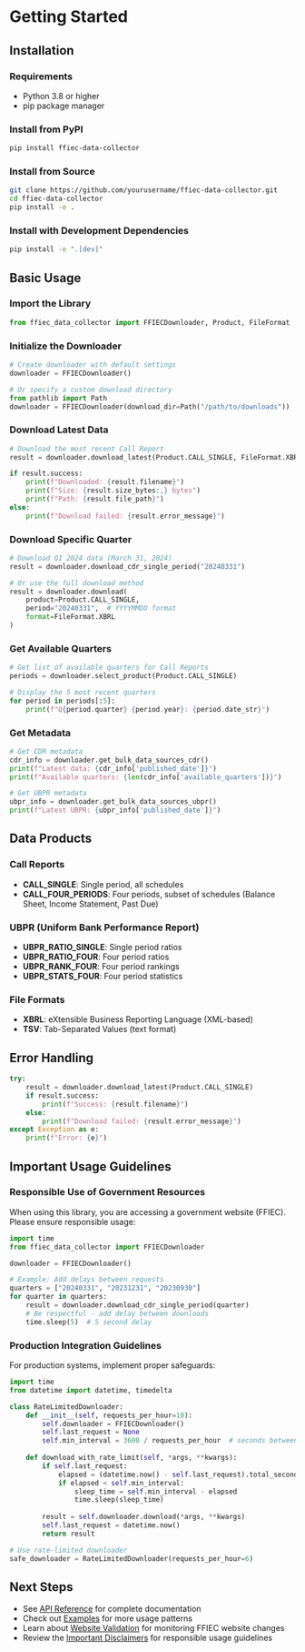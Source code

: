 # Getting Started

## Installation

### Requirements

- Python 3.8 or higher
- pip package manager

### Install from PyPI

```bash
pip install ffiec-data-collector
```

### Install from Source

```bash
git clone https://github.com/yourusername/ffiec-data-collector.git
cd ffiec-data-collector
pip install -e .
```

### Install with Development Dependencies

```bash
pip install -e ".[dev]"
```

## Basic Usage

### Import the Library

```python
from ffiec_data_collector import FFIECDownloader, Product, FileFormat
```

### Initialize the Downloader

```python
# Create downloader with default settings
downloader = FFIECDownloader()

# Or specify a custom download directory
from pathlib import Path
downloader = FFIECDownloader(download_dir=Path("/path/to/downloads"))
```

### Download Latest Data

```python
# Download the most recent Call Report
result = downloader.download_latest(Product.CALL_SINGLE, FileFormat.XBRL)

if result.success:
    print(f"Downloaded: {result.filename}")
    print(f"Size: {result.size_bytes:,} bytes")
    print(f"Path: {result.file_path}")
else:
    print(f"Download failed: {result.error_message}")
```

### Download Specific Quarter

```python
# Download Q1 2024 data (March 31, 2024)
result = downloader.download_cdr_single_period("20240331")

# Or use the full download method
result = downloader.download(
    product=Product.CALL_SINGLE,
    period="20240331",  # YYYYMMDD format
    format=FileFormat.XBRL
)
```

### Get Available Quarters

```python
# Get list of available quarters for Call Reports
periods = downloader.select_product(Product.CALL_SINGLE)

# Display the 5 most recent quarters
for period in periods[:5]:
    print(f"Q{period.quarter} {period.year}: {period.date_str}")
```

### Get Metadata

```python
# Get CDR metadata
cdr_info = downloader.get_bulk_data_sources_cdr()
print(f"Latest data: {cdr_info['published_date']}")
print(f"Available quarters: {len(cdr_info['available_quarters'])}")

# Get UBPR metadata
ubpr_info = downloader.get_bulk_data_sources_ubpr()
print(f"Latest UBPR: {ubpr_info['published_date']}")
```

## Data Products

### Call Reports

- **CALL_SINGLE**: Single period, all schedules
- **CALL_FOUR_PERIODS**: Four periods, subset of schedules (Balance Sheet, Income Statement, Past Due)

### UBPR (Uniform Bank Performance Report)

- **UBPR_RATIO_SINGLE**: Single period ratios
- **UBPR_RATIO_FOUR**: Four period ratios
- **UBPR_RANK_FOUR**: Four period rankings
- **UBPR_STATS_FOUR**: Four period statistics

### File Formats

- **XBRL**: eXtensible Business Reporting Language (XML-based)
- **TSV**: Tab-Separated Values (text format)

## Error Handling

```python
try:
    result = downloader.download_latest(Product.CALL_SINGLE)
    if result.success:
        print(f"Success: {result.filename}")
    else:
        print(f"Download failed: {result.error_message}")
except Exception as e:
    print(f"Error: {e}")
```

## Important Usage Guidelines

### Responsible Use of Government Resources

When using this library, you are accessing a government website (FFIEC). Please ensure responsible usage:

```python
import time
from ffiec_data_collector import FFIECDownloader

downloader = FFIECDownloader()

# Example: Add delays between requests
quarters = ["20240331", "20231231", "20230930"]
for quarter in quarters:
    result = downloader.download_cdr_single_period(quarter)
    # Be respectful - add delay between downloads
    time.sleep(5)  # 5 second delay
```

### Production Integration Guidelines

For production systems, implement proper safeguards:

```python
import time
from datetime import datetime, timedelta

class RateLimitedDownloader:
    def __init__(self, requests_per_hour=10):
        self.downloader = FFIECDownloader()
        self.last_request = None
        self.min_interval = 3600 / requests_per_hour  # seconds between requests
    
    def download_with_rate_limit(self, *args, **kwargs):
        if self.last_request:
            elapsed = (datetime.now() - self.last_request).total_seconds()
            if elapsed < self.min_interval:
                sleep_time = self.min_interval - elapsed
                time.sleep(sleep_time)
        
        result = self.downloader.download(*args, **kwargs)
        self.last_request = datetime.now()
        return result

# Use rate-limited downloader
safe_downloader = RateLimitedDownloader(requests_per_hour=6)
```

## Next Steps

- See [API Reference](api_reference.html) for complete documentation
- Check out [Examples](examples.html) for more usage patterns
- Learn about [Website Validation](api_reference.html#validation) for monitoring FFIEC website changes
- Review the [Important Disclaimers](../README.html#important-disclaimers) for responsible usage guidelines